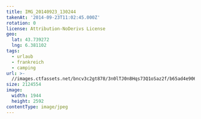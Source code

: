 ```yaml
---
title: IMG_20140923_130244
takenAt: '2014-09-23T11:02:45.000Z'
rotation: 0
license: Attribution-NoDerivs License
geo:
  lat: 43.739272
  lng: 6.381102
tags:
  - urlaub
  - frankreich
  - camping
url: >-
  //images.ctfassets.net/bncv3c2gt878/3n0lTJ0n8Hqs73Q1oSaz2f/b65ad4e90605b34f0b059f85b378593d/img_20140923_130244_27697196753_o
size: 2124554
image:
  width: 1944
  height: 2592
contentType: image/jpeg
---
```


